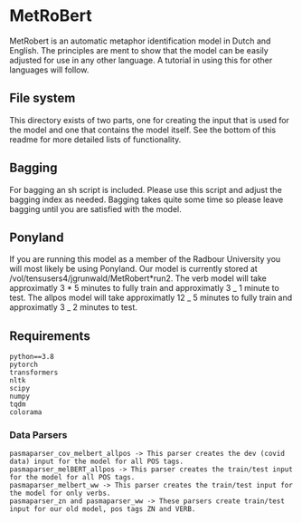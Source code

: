 # MetRoBert

MetRobert is an automatic metaphor identification model in Dutch and English.
The principles are ment to show that the model can be easily adjusted for use in any other language.
A tutorial in using this for other languages will follow.

## File system

This directory exists of two parts, one for creating the input that is used for the model and one that contains the model itself.
See the bottom of this readme for more detailed lists of functionality.

## Bagging

For bagging an sh script is included. Please use this script and adjust the bagging index as needed.
Bagging takes quite some time so please leave bagging until you are satisfied with the model.

## Ponyland

If you are running this model as a member of the Radbour University you will most likely be using Ponyland.
Our model is currently stored at /vol/tensusers4/jgrunwald/MetRobert*run2.
The verb model will take approximatly 3 * 5 minutes to fully train and approximatly 3 _ 1 minute to test.
The allpos model will take approximatly 12 _ 5 minutes to fully train and approximatly 3 \_ 2 minutes to test.

## Requirements

```
python==3.8
pytorch
transformers
nltk
scipy
numpy
tqdm
colorama
```

### Data Parsers

```
pasmaparser_cov_melbert_allpos -> This parser creates the dev (covid data) input for the model for all POS tags.
pasmaparser_melBERT_allpos -> This parser creates the train/test input for the model for all POS tags.
pasmaparser_melbert_ww -> This parser creates the train/test input for the model for only verbs.
pasmaparser_zn and pasmaparser_ww -> These parsers create train/test input for our old model, pos tags ZN and VERB.
```
